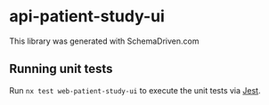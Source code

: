 
# api-patient-study-ui

This library was generated with SchemaDriven.com

## Running unit tests

Run `nx test web-patient-study-ui` to execute the unit tests via [Jest](https://jestjs.io).

